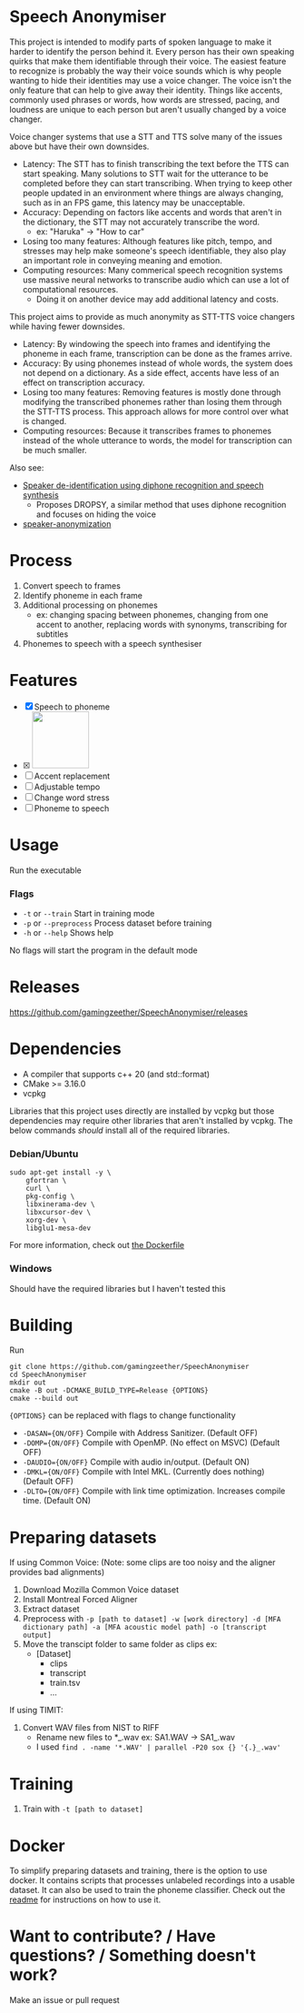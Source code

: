 # Speech Anonymiser

This project is intended to modify parts of spoken language to make it harder to identify the person behind it. Every person has their own speaking quirks that make them identifiable through their voice. The easiest feature to recognize is probably the way their voice sounds which is why people wanting to hide their identities may use a voice changer. The voice isn't the only feature that can help to give away their identity. Things like accents, commonly used phrases or words, how words are stressed, pacing, and loudness are unique to each person but aren't usually changed by a voice changer. 

Voice changer systems that use a STT and TTS solve many of the issues above but have their own downsides. 
- Latency: The STT has to finish transcribing the text before the TTS can start speaking. Many solutions to STT wait for the utterance to be completed before they can start transcribing. When trying to keep other people updated in an environment where things are always changing, such as in an FPS game, this latency may be unacceptable.
- Accuracy: Depending on factors like accents and words that aren't in the dictionary, the STT may not accurately transcribe the word. 
    - ex: "Haruka" -> "How to car"
- Losing too many features: Although features like pitch, tempo, and stresses may help make someone's speech identifiable, they also play an important role in conveying meaning and emotion. 
- Computing resources: Many commerical speech recognition systems use massive neural networks to transcribe audio which can use a lot of computational resources.
    - Doing it on another device may add additional latency and costs. 

This project aims to provide as much anonymity as STT-TTS voice changers while having fewer downsides.
- Latency: By windowing the speech into frames and identifying the phoneme in each frame, transcription can be done as the frames arrive.
- Accuracy: By using phonemes instead of whole words, the system does not depend on a dictionary. As a side effect, accents have less of an effect on transcription accuracy.
- Losing too many features: Removing features is mostly done through modifying the transcribed phonemes rather than losing them through the STT-TTS process. This approach allows for more control over what is changed.
- Computing resources: Because it transcribes frames to phonemes instead of the whole utterance to words, the model for transcription can be much smaller.

Also see: 
- [Speaker de-identification using diphone recognition and speech synthesis](https://lmi.fe.uni-lj.si/wp-content/uploads/2023/05/Speakerde-identificationusingdiphonerecognitionandspeechsynthesis.pdf)
  - Proposes DROPSY, a similar method that uses diphone recognition and focuses on hiding the voice
- [speaker-anonymization](https://github.com/digitalphonetics/speaker-anonymization)

# Process

1. Convert speech to frames
1. Identify phoneme in each frame
1. Additional processing on phonemes
    - ex: changing spacing between phonemes, changing from one accent to another, replacing words with synonyms, transcribing for subtitles
1. Phonemes to speech with a speech synthesiser

# Features

- [x] Speech to phoneme
- [x] <img src="https://media1.tenor.com/m/-QWKmyICTLcAAAAd/cuh-guh.gif" height="100">
- [ ] Accent replacement
- [ ] Adjustable tempo
- [ ] Change word stress
- [ ] Phoneme to speech

# Usage

Run the executable
### Flags
- `-t` or `--train` Start in training mode
- `-p` or `--preprocess` Process dataset before training
- `-h` or `--help` Shows help

No flags will start the program in the default mode

# Releases

https://github.com/gamingzeether/SpeechAnonymiser/releases


# Dependencies
- A compiler that supports c++ 20 (and std::format)
- CMake >= 3.16.0
- vcpkg

Libraries that this project uses directly are installed by vcpkg but those dependencies may require other libraries that aren't installed by vcpkg.
The below commands *should* install all of the required libraries.
### Debian/Ubuntu
```
sudo apt-get install -y \
    gfortran \
    curl \
    pkg-config \
    libxinerama-dev \
    libxcursor-dev \
    xorg-dev \
    libglu1-mesa-dev
```

For more information, check out [the Dockerfile](docker/Dockerfile)

### Windows
Should have the required libraries but I haven't tested this

# Building
Run
```
git clone https://github.com/gamingzeether/SpeechAnonymiser
cd SpeechAnonymiser
mkdir out
cmake -B out -DCMAKE_BUILD_TYPE=Release {OPTIONS}
cmake --build out
```
`{OPTIONS}` can be replaced with flags to change functionality
- `-DASAN={ON/OFF}` Compile with Address Sanitizer. (Default OFF)
- `-DOMP={ON/OFF}` Compile with OpenMP. (No effect on MSVC) (Default OFF)
- `-DAUDIO={ON/OFF}` Compile with audio in/output. (Default ON)
- `-DMKL={ON/OFF}` Compile with Intel MKL. (Currently does nothing) (Default OFF)
- `-DLTO={ON/OFF}` Compile with link time optimization. Increases compile time. (Default ON)

# Preparing datasets

If using Common Voice: (Note: some clips are too noisy and the aligner provides bad alignments)
1. Download Mozilla Common Voice dataset
1. Install Montreal Forced Aligner
1. Extract dataset
1. Preprocess with `-p [path to dataset] -w [work directory] -d [MFA dictionary path] -a [MFA acoustic model path] -o [transcript output]`
1. Move the transcipt folder to same folder as clips ex:
    - [Dataset]
        - clips
        - transcript
        - train.tsv
        - ...

If using TIMIT:
1. Convert WAV files from NIST to RIFF
    - Rename new files to *\_.wav ex: SA1.WAV -> SA1\_.wav
    - I used `find . -name '*.WAV' | parallel -P20 sox {} '{.}_.wav'`

# Training

1. Train with `-t [path to dataset]`

# Docker

To simplify preparing datasets and training, there is the option to use docker. It contains scripts that processes unlabeled recordings into a usable dataset. It can also be used to train the phoneme classifier. Check out the [readme](docker/README.md) for instructions on how to use it.

# Want to contribute? / Have questions? / Something doesn't work?

Make an issue or pull request
